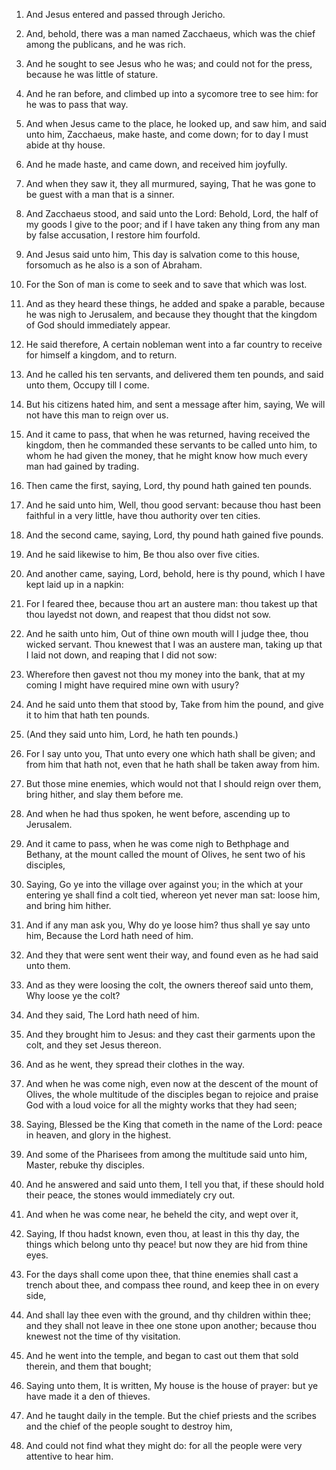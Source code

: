 1. And Jesus entered and passed through Jericho.

2. And, behold, there was a man named Zacchaeus, which was the chief
among the publicans, and he was rich.

3. And he sought to see Jesus who he was; and could not for the
press, because he was little of stature.

4. And he ran before, and climbed up into a sycomore tree to see
him: for he was to pass that way.

5. And when Jesus came to the place, he looked up, and saw him, and
said unto him, Zacchaeus, make haste, and come down; for to day I must
abide at thy house.

6. And he made haste, and came down, and received him joyfully.

7. And when they saw it, they all murmured, saying, That he was gone
to be guest with a man that is a sinner.

8. And Zacchaeus stood, and said unto the Lord: Behold, Lord, the
half of my goods I give to the poor; and if I have taken any thing
from any man by false accusation, I restore him fourfold.

9. And Jesus said unto him, This day is salvation come to this
house, forsomuch as he also is a son of Abraham.

10. For the Son of man is come to seek and to save that which was
lost.

11. And as they heard these things, he added and spake a parable,
because he was nigh to Jerusalem, and because they thought that the
kingdom of God should immediately appear.

12. He said therefore, A certain nobleman went into a far country to
receive for himself a kingdom, and to return.

13. And he called his ten servants, and delivered them ten pounds,
and said unto them, Occupy till I come.

14. But his citizens hated him, and sent a message after him,
saying, We will not have this man to reign over us.

15. And it came to pass, that when he was returned, having received
the kingdom, then he commanded these servants to be called unto him,
to whom he had given the money, that he might know how much every man
had gained by trading.

16. Then came the first, saying, Lord, thy pound hath gained ten
pounds.

17. And he said unto him, Well, thou good servant: because thou hast
been faithful in a very little, have thou authority over ten cities.

18. And the second came, saying, Lord, thy pound hath gained five
pounds.

19. And he said likewise to him, Be thou also over five cities.

20. And another came, saying, Lord, behold, here is thy pound, which
I have kept laid up in a napkin:

21. For I feared thee, because thou
art an austere man: thou takest up that thou layedst not down, and
reapest that thou didst not sow.

22. And he saith unto him, Out of thine own mouth will I judge thee,
thou wicked servant. Thou knewest that I was an austere man, taking up
that I laid not down, and reaping that I did not sow:

23. Wherefore
then gavest not thou my money into the bank, that at my coming I might
have required mine own with usury?

24. And he said unto them that
stood by, Take from him the pound, and give it to him that hath ten
pounds.

25. (And they said unto him, Lord, he hath ten pounds.)

26. For I
say unto you, That unto every one which hath shall be given; and from
him that hath not, even that he hath shall be taken away from him.

27. But those mine enemies, which would not that I should reign over
them, bring hither, and slay them before me.

28. And when he had thus spoken, he went before, ascending up to
Jerusalem.

29. And it came to pass, when he was come nigh to Bethphage and
Bethany, at the mount called the mount of Olives, he sent two of his
disciples,

30. Saying, Go ye into the village over against you; in
the which at your entering ye shall find a colt tied, whereon yet
never man sat: loose him, and bring him hither.

31. And if any man ask you, Why do ye loose him? thus shall ye say
unto him, Because the Lord hath need of him.

32. And they that were sent went their way, and found even as he had
said unto them.

33. And as they were loosing the colt, the owners thereof said unto
them, Why loose ye the colt?

34. And they said, The Lord hath need
of him.

35. And they brought him to Jesus: and they cast their garments upon
the colt, and they set Jesus thereon.

36. And as he went, they spread their clothes in the way.

37. And when he was come nigh, even now at the descent of the mount
of Olives, the whole multitude of the disciples began to rejoice and
praise God with a loud voice for all the mighty works that they had
seen;

38. Saying, Blessed be the King that cometh in the name of the
Lord: peace in heaven, and glory in the highest.

39. And some of the Pharisees from among the multitude said unto
him, Master, rebuke thy disciples.

40. And he answered and said unto them, I tell you that, if these
should hold their peace, the stones would immediately cry out.

41. And when he was come near, he beheld the city, and wept over it,

42. Saying, If thou hadst known, even thou, at least in this thy
day, the things which belong unto thy peace! but now they are hid from
thine eyes.

43. For the days shall come upon thee, that thine enemies shall cast
a trench about thee, and compass thee round, and keep thee in on every
side,

44. And shall lay thee even with the ground, and thy children
within thee; and they shall not leave in thee one stone upon another;
because thou knewest not the time of thy visitation.

45. And he went into the temple, and began to cast out them that
sold therein, and them that bought;

46. Saying unto them, It is
written, My house is the house of prayer: but ye have made it a den of
thieves.

47. And he taught daily in the temple. But the chief priests and the
scribes and the chief of the people sought to destroy him,

48. And
could not find what they might do: for all the people were very
attentive to hear him.